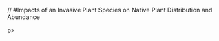 <p slign="center">
// #Impacts of an Invasive Plant Species on Native Plant Distribution and Abundance
</p>p>
